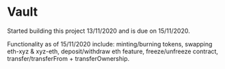 # Vault
Started building this project 13/11/2020 and is due on 15/11/2020.

Functionality as of 15/11/2020 include: minting/burning tokens, swapping eth-xyz & xyz-eth, deposit/withdraw eth feature, freeze/unfreeze contract, transfer/transferFrom + transferOwnership. 

